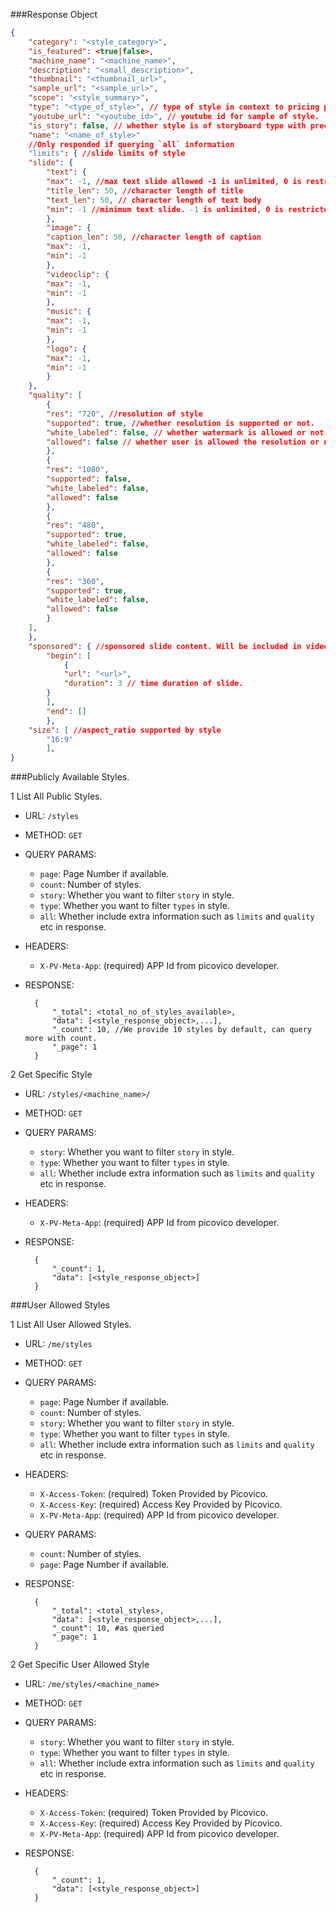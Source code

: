 ###Response Object

```json
{
    "category": "<style_category>",
    "is_featured": <true|false>,
    "machine_name": "<machine_name>",
    "description": "<small_description>",
    "thumbnail": "<thumbnail_url>",
    "sample_url": "<sample_url>",
    "scope": "<style_summary>",
    "type": "<type_of_style>", // type of style in context to pricing plan
    "youtube_url": "<youtube_id>", // youtube id for sample of style.
    "is_story": false, // whether style is of storyboard type with preconfigured slides.
    "name": "<name_of_style>"
    //Only responded if querying `all` information
    "limits": { //slide limits of style
    "slide": {
        "text": {
        "max": -1, //max text slide allowed -1 is unlimited, 0 is restricted.
        "title_len": 50, //character length of title
        "text_len": 50, // character length of text body
        "min": -1 //minimum text slide. -1 is unlimited, 0 is restricted.
        },
        "image": {
        "caption_len": 50, //character length of caption
        "max": -1,
        "min": -1
        },
        "videoclip": {
        "max": -1,
        "min": -1
        },
        "music": {
        "max": -1,
        "min": -1
        },
        "logo": {
        "max": -1,
        "min": -1
        }
    },
    "quality": [
        {
        "res": "720", //resolution of style 
        "supported": true, //whether resolution is supported or not.
        "white_labeled": false, // whether watermark is allowed or not for user.
        "allowed": false // whether user is allowed the resolution or not. [Always false for non logged in user]
        },
        {
        "res": "1080",
        "supported": false,
        "white_labeled": false,
        "allowed": false
        },
        {
        "res": "480",
        "supported": true,
        "white_labeled": false,
        "allowed": false
        },
        {
        "res": "360",
        "supported": true,
        "white_labeled": false,
        "allowed": false
        }
    ],
    },
    "sponsored": { //sponsored slide content. Will be included in video automatically.
        "begin": [
            {
            "url": "<url>",
            "duration": 3 // time duration of slide.
        }
        ],
        "end": []
        },
    "size": [ //aspect_ratio supported by style
        "16:9"
        ],
}
```
###Publicly Available Styles.

1 List All Public Styles.

- URL: `/styles`
- METHOD: `GET`
- QUERY PARAMS:
    - `page`: Page Number if available.
    - `count`: Number of styles.
    - `story`: Whether you want to filter `story` in style.
    - `type`: Whether you want to filter `types` in style.
    - `all`: Whether include extra information such as `limits` and `quality` etc in response. 
- HEADERS:
    - `X-PV-Meta-App`: (required) APP Id from picovico developer.
- RESPONSE: 
        
        {
            "_total": <total_no_of_styles_available>, 
            "data": [<style_response_object>,...],
            "_count": 10, //We provide 10 styles by default, can query more with count.
            "_page": 1
        }
    
2 Get Specific Style

- URL: `/styles/<machine_name>/`
- METHOD: `GET`
- QUERY PARAMS:
    - `story`: Whether you want to filter `story` in style.
    - `type`: Whether you want to filter `types` in style.
    - `all`: Whether include extra information such as `limits` and `quality` etc in response. 
- HEADERS:
    - `X-PV-Meta-App`: (required) APP Id from picovico developer.
- RESPONSE:

        {
            "_count": 1,
            "data": [<style_response_object>] 
        }
            
###User Allowed Styles

1 List All User Allowed Styles.

- URL: `/me/styles`
- METHOD: `GET`
- QUERY PARAMS:
    - `page`: Page Number if available.
    - `count`: Number of styles.
    - `story`: Whether you want to filter `story` in style.
    - `type`: Whether you want to filter `types` in style.
    - `all`: Whether include extra information such as `limits` and `quality` etc in response. 
- HEADERS:
    - `X-Access-Token`: (required) Token Provided by Picovico.
    - `X-Access-Key`: (required) Access Key Provided by Picovico.
    - `X-PV-Meta-App`: (required) APP Id from picovico developer.
- QUERY PARAMS:
    - `count`: Number of styles.
    - `page`: Page Number if available.
- RESPONSE:
        
        {
            "_total": <total_styles>,
            "data": [<style_response_object>,...],
            "_count": 10, #as queried
            "_page": 1 
        } 

2 Get Specific User Allowed Style
    
- URL: `/me/styles/<machine_name>`
- METHOD: `GET`
- QUERY PARAMS:
    - `story`: Whether you want to filter `story` in style.
    - `type`: Whether you want to filter `types` in style.
    - `all`: Whether include extra information such as `limits` and `quality` etc in response. 
- HEADERS:
    - `X-Access-Token`: (required) Token Provided by Picovico.
    - `X-Access-Key`: (required) Access Key Provided by Picovico.
    - `X-PV-Meta-App`: (required) APP Id from picovico developer.
- RESPONSE:

        {
            "_count": 1,
            "data": [<style_response_object>] 
        }
